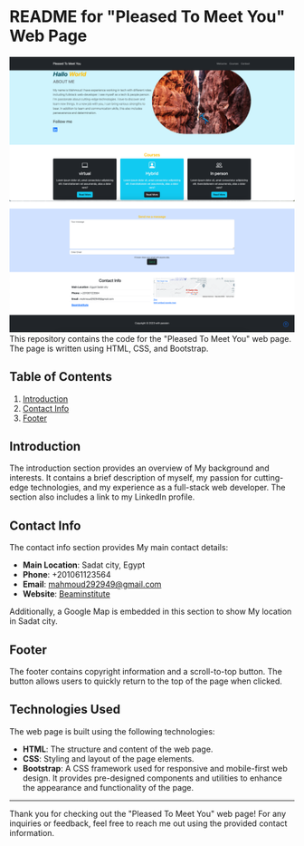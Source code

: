 # README for "Pleased To Meet You" Web Page
![Alt text](<Screenshot 2023-07-22 at 9.25.45 PM.png>)
![Alt text](<Screenshot 2023-07-22 at 9.26.02 PM.png>)
This repository contains the code for the "Pleased To Meet You" web page. The page is written using HTML, CSS, and Bootstrap.

## Table of Contents

1. [Introduction](#introduction)
2. [Contact Info](#contact-info)
4. [Footer](#footer)

## Introduction

The introduction section provides an overview of My background and interests. It contains a brief description of myself, my passion for cutting-edge technologies, and my experience as a full-stack web developer. The section also includes a link to my LinkedIn profile.


## Contact Info

The contact info section provides My main contact details:

- **Main Location**: Sadat city, Egypt
- **Phone**: +201061123564
- **Email**: mahmoud292949@gmail.com
- **Website**: [Beaminstitute](https://beaminstitute.org/)

Additionally, a Google Map is embedded in this section to show My location in Sadat city.

## Footer

The footer contains copyright information and a scroll-to-top button. The button allows users to quickly return to the top of the page when clicked.

## Technologies Used

The web page is built using the following technologies:

- **HTML**: The structure and content of the web page.
- **CSS**: Styling and layout of the page elements.
- **Bootstrap**: A CSS framework used for responsive and mobile-first web design. It provides pre-designed components and utilities to enhance the appearance and functionality of the page.

---

Thank you for checking out the "Pleased To Meet You" web page! For any inquiries or feedback, feel free to reach me out using the provided contact information.
